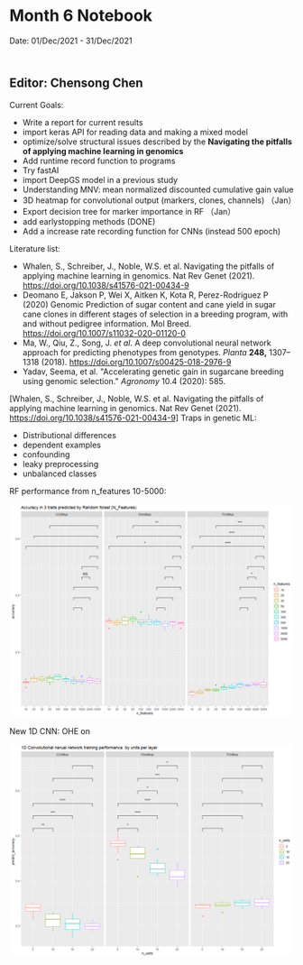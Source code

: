 Month 6 Notebook
====

Date: 01/Dec/2021 - 31/Dec/2021

<br> Editor: Chensong Chen
----

Current Goals:

+ Write a report for current results
+ import keras API for reading data and making a mixed model
+ optimize/solve structural issues described by the **Navigating the pitfalls of applying machine learning in genomics**
+ Add runtime record function to programs
+ Try fastAI
+ import DeepGS model in a previous study
+ Understanding MNV: mean normalized discounted cumulative gain value
+ 3D heatmap for convolutional output (markers, clones, channels) （Jan）
+ Export decision tree for marker importance in RF （Jan）
+ add earlystopping methods (DONE)
+ Add a increase rate recording function for CNNs (instead 500 epoch)



Literature list:

+ Whalen, S., Schreiber, J., Noble, W.S. et al. Navigating the pitfalls of applying machine learning in genomics. Nat Rev Genet (2021). https://doi.org/10.1038/s41576-021-00434-9
+ Deomano E, Jakson P, Wei X, Aitken K, Kota R, Perez-Rodriguez P (2020) Genomic Prediction of sugar content and cane yield in sugar cane clones in different stages of selection in a breeding program, with and without pedigree information. Mol Breed. https://doi.org/10.1007/s11032-020-01120-0
+ Ma, W., Qiu, Z., Song, J. *et al.* A deep convolutional neural network approach for predicting phenotypes from genotypes. *Planta* **248,** 1307–1318 (2018). https://doi.org/10.1007/s00425-018-2976-9
+ Yadav, Seema, et al. "Accelerating genetic gain in sugarcane breeding using genomic selection." *Agronomy* 10.4 (2020): 585.





[Whalen, S., Schreiber, J., Noble, W.S. et al. Navigating the pitfalls of applying machine learning in genomics. Nat Rev Genet (2021). https://doi.org/10.1038/s41576-021-00434-9]
Traps in genetic ML:

+ Distributional differences
+ dependent examples
+ confounding
+ leaky preprocessing
+ unbalanced classes



RF performance from n_features 10-5000:

![rm_comp_10_5000.png](https://github.com/CCS-voidBird/PhD_Notebook/blob/main/pic/2013to15vs2017/rm_comp_10_5000.png?raw=true)

New 1D CNN: OHE on

![1DCNN_onehot.png](https://github.com/CCS-voidBird/PhD_Notebook/blob/main/pic/2013to15vs2017/1DCNN_onehot.png?raw=true)

